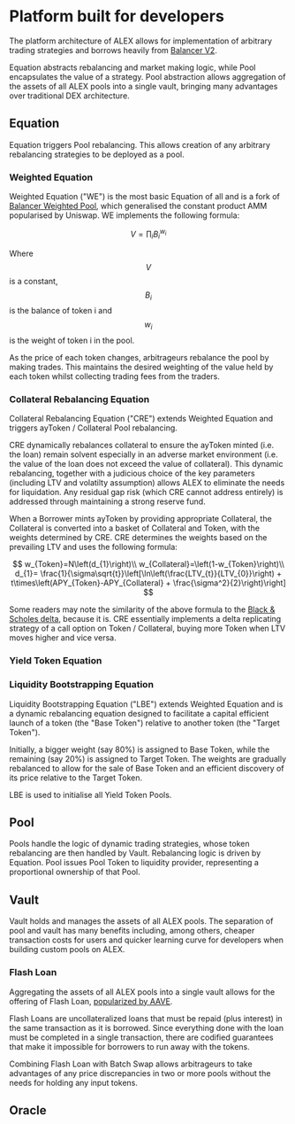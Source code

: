 # Platform built for developers

The platform architecture of ALEX allows for implementation of arbitrary trading strategies and borrows heavily from [Balancer V2](https://docs.balancer.fi).

Equation abstracts rebalancing and market making logic, while Pool encapsulates the value of a strategy. Pool abstraction allows aggregation of the assets of all ALEX pools into a single vault, bringing many advantages over traditional DEX architecture.

## Equation

Equation triggers Pool rebalancing. This allows creation of any arbitrary rebalancing strategies to be deployed as a pool.

### Weighted Equation

Weighted Equation \("WE"\) is the most basic Equation of all and is a fork of [Balancer Weighted Pool](https://docs.balancer.fi/core-concepts/protocol/pools#weighted-pools), which generalised the constant product AMM popularised by Uniswap. WE implements the following formula:

$$
V=\prod_{i}B_{i}^{w_{i}}
$$

Where $$V$$is a constant, $$B_{i}$$ is the balance of token i and $$w_{i}$$ is the weight of token i in the pool.

As the price of each token changes, arbitrageurs rebalance the pool by making trades. This maintains the desired weighting of the value held by each token whilst collecting trading fees from the traders.

### Collateral Rebalancing Equation

Collateral Rebalancing Equation \("CRE"\) extends Weighted Equation and triggers ayToken / Collateral Pool rebalancing.

CRE dynamically rebalances collateral to ensure the ayToken minted \(i.e. the loan\) remain solvent especially in an adverse market environment \(i.e. the value of the loan does not exceed the value of collateral\). This dynamic rebalancing, together with a judicious choice of the key parameters \(including LTV and volatilty assumption\) allows ALEX to eliminate the needs for liquidation. Any residual gap risk \(which CRE cannot address entirely\) is addressed through maintaining a strong reserve fund.

When a Borrower mints ayToken by providing appropriate Collateral, the Collateral is converted into a basket of Collateral and Token, with the weights determined by CRE. CRE determines the weights based on the prevailing LTV and uses the following formula:

$$
w_{Token}=N\left(d_{1}\right)\\
w_{Collateral}=\left(1-w_{Token}\right)\\
d_{1}= \frac{1}{\sigma\sqrt{t}}\left[\ln\left(\frac{LTV_{t}}{LTV_{0}}\right) + t\times\left(APY_{Token}-APY_{Collateral} + \frac{\sigma^2}{2}\right)\right]
$$

Some readers may note the similarity of the above formula to the [Black & Scholes delta](https://en.wikipedia.org/wiki/Black–Scholes_model), because it is. CRE essentially implements a delta replicating strategy of a call option on Token / Collateral, buying more Token when LTV moves higher and vice versa.

### Yield Token Equation

### Liquidity Bootstrapping Equation

Liquidity Bootstrapping Equation \("LBE"\) extends Weighted Equation and is a dynamic rebalancing equation designed to facilitate a capital efficient launch of a token \(the "Base Token"\) relative to another token \(the "Target Token"\).

Initially, a bigger weight \(say 80%\) is assigned to Base Token, while the remaining \(say 20%\) is assigned to Target Token. The weights are gradually rebalanced to allow for the sale of Base Token and an efficient discovery of its price relative to the Target Token.

LBE is used to initialise all Yield Token Pools.

## Pool

Pools handle the logic of dynamic trading strategies, whose token rebalancing are then handled by Vault. Rebalancing logic is driven by Equation. Pool issues Pool Token to liquidity provider, representing a proportional ownership of that Pool.

## Vault

Vault holds and manages the assets of all ALEX pools. The separation of pool and vault has many benefits including, among others, cheaper transaction costs for users and quicker learning curve for developers when building custom pools on ALEX.

### Flash Loan

Aggregating the assets of all ALEX pools into a single vault allows for the offering of Flash Loan, [popularized by AAVE](https://aave.com/flash-loans/).

Flash Loans are uncollateralized loans that must be repaid \(plus interest\) in the same transaction as it is borrowed. Since everything done with the loan must be completed in a single transaction, there are codified guarantees that make it impossible for borrowers to run away with the tokens.

Combining Flash Loan with Batch Swap allows arbitrageurs to take advantages of any price discrepancies in two or more pools without the needs for holding any input tokens.

## Oracle

